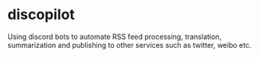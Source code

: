 # discopilot
Using discord bots to automate RSS feed processing, translation, summarization and publishing to other services such as twitter, weibo etc.
